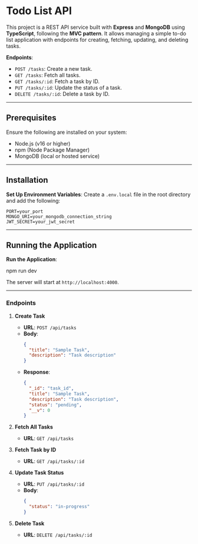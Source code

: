 # Todo List API

This project is a REST API service built with **Express** and **MongoDB** using **TypeScript**, following the **MVC pattern**. It allows managing a simple to-do list application with endpoints for creating, fetching, updating, and deleting tasks.

**Endpoints**:

- `POST /tasks`: Create a new task.
- `GET /tasks`: Fetch all tasks.
- `GET /tasks/:id`: Fetch a task by ID.
- `PUT /tasks/:id`: Update the status of a task.
- `DELETE /tasks/:id`: Delete a task by ID.

---

## Prerequisites

Ensure the following are installed on your system:

- Node.js (v16 or higher)
- npm (Node Package Manager)
- MongoDB (local or hosted service)

---

## Installation

**Set Up Environment Variables**:
Create a `.env.local` file in the root directory and add the following:

```env
PORT=your_port
MONGO_URI=your_mongodb_connection_string
JWT_SECRET=your_jwt_secret
```

---

## Running the Application

**Run the Application**:

npm run dev

The server will start at `http://localhost:4000`.

---

### Endpoints

1. **Create Task**

   - **URL**: `POST /api/tasks`
   - **Body**:
     ```json
     {
       "title": "Sample Task",
       "description": "Task description"
     }
     ```
   - **Response**:
     ```json
     {
       "_id": "task_id",
       "title": "Sample Task",
       "description": "Task description",
       "status": "pending",
       "__v": 0
     }
     ```

2. **Fetch All Tasks**

   - **URL**: `GET /api/tasks`

3. **Fetch Task by ID**

   - **URL**: `GET /api/tasks/:id`

4. **Update Task Status**

   - **URL**: `PUT /api/tasks/:id`
   - **Body**:
     ```json
     {
       "status": "in-progress"
     }
     ```

5. **Delete Task**
   - **URL**: `DELETE /api/tasks/:id`
